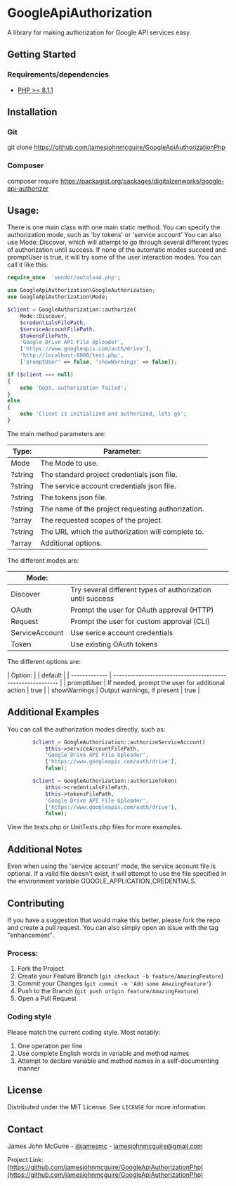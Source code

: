 # GoogleApiAuthorization
A library for making authorization for Google API services easy.

## Getting Started

### Requirements/dependencies

* [PHP >= 8.1.1](http://php.net/)

## Installation
### Git
git clone https://github.com/jamesjohnmcguire/GoogleApiAuthorizationPhp

### Composer
composer require https://packagist.org/packages/digitalzenworks/google-api-authorizer


## Usage:

There is one main class with one main static method.  You can specify the authorization mode, such as 'by tokens' or 'service account'  You can also use Mode::Discover, which will attempt to go through several different types of authorization until success.  If none of the automatic modes succeed and promptUser is true, it will try some of the user interaction modes.  You can call it like this:

```php
require_once  'vendor/autoload.php';

use GoogleApiAuthorization\GoogleAuthorization;
use GoogleApiAuthorization\Mode;

$client = GoogleAuthorization::authorize(
	Mode::Discover,
	$credentialsFilePath,
	$serviceAccountFilePath,
	$tokensFilePath,
	'Google Drive API File Uploader',
	['https://www.googleapis.com/auth/drive'],
	'http://localhost:8000/test.php',
	['promptUser' => false, 'showWarnings' => false]);

if ($client === null)
{
	echo 'Oops, authorization failed';
}
else
{
	echo 'Client is initialized and authorized, lets go';
}
```

The main method parameters are:

| Type:    | Parameter:                                        |
| -------- | ------------------------------------------------- |
| Mode     | The Mode to use.                                  |
| ?string  | The standard project credentials json file.       |
| ?string  | The service account credentials json file.        |
| ?string  | The tokens json file.                             |
| ?string  | The name of the project requesting authorization. |
| ?array   | The requested scopes of the project.              |
| ?string  | The URL which the authorization will complete to. |
| ?array   | Additional options.                               |

The different modes are:

| Mode:           |                                                            |
| --------------- | ---------------------------------------------------------- |
| Discover        | Try several different types of authorization until success |
| OAuth           | Prompt the user for OAuth approval (HTTP)                  |
| Request         | Prompt the user for custom approval (CLI)                  |
| ServiceAccount  | Use serice account credentials                             |
| Token           | Use existing OAuth tokens                                  |

The different options are:

| Option:       |                                                  | default |
| ------------- | ---------------------------------------------------------- |
| promptUser    | If needed, prompt the user for additional action | true    |
| showWarnings  | Output warnings, if present                      | true    |


## Additional Examples
You can call the authorization modes directly, such as:
```php
		$client = GoogleAuthorization::authorizeServiceAccount(
			$this->serviceAccountFilePath,
			'Google Drive API File Uploader',
			['https://www.googleapis.com/auth/drive'],
			false);

		$client = GoogleAuthorization::authorizeToken(
			$this->credentialsFilePath,
			$this->tokensFilePath,
			'Google Drive API File Uploader',
			['https://www.googleapis.com/auth/drive'],
			false);
```

View the tests.php or UnitTests.php files for more examples.

## Additional Notes
Even when using the 'service account' mode, the service account file is optional.  If a valid file doesn't exist, it will attempt to use the file specified in the environment variable GOOGLE_APPLICATION_CREDENTIALS.

## Contributing

If you have a suggestion that would make this better, please fork the repo and create a pull request. You can also simply open an issue with the tag "enhancement".

### Process:

1. Fork the Project
2. Create your Feature Branch (`git checkout -b feature/AmazingFeature`)
3. Commit your Changes (`git commit -m 'Add some AmazingFeature'`)
4. Push to the Branch (`git push origin feature/AmazingFeature`)
5. Open a Pull Request

### Coding style
Please match the current coding style.  Most notably:  
1. One operation per line
2. Use complete English words in variable and method names
3. Attempt to declare variable and method names in a self-documenting manner


## License

Distributed under the MIT License. See `LICENSE` for more information.

## Contact

James John McGuire - [@jamesmc](https://twitter.com/jamesmc) - jamesjohnmcguire@gmail.com

Project Link: [https://github.com/jamesjohnmcguire/GoogleApiAuthorizationPhp](https://github.com/jamesjohnmcguire/GoogleApiAuthorizationPhp)
